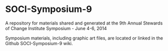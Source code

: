 SOCI-Symposium-9
================

A repository for materials shared and generated at the 9th Annual Stewards of Change Institute Symposium - June 4-6, 2014

Symposium materials, including graphic art files, are located or linked in the Github SOCI-Symposium-9 wiki.
